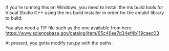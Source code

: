 If you're running this on Windows, you need to install the ms build tools for Visual Studio C++ using the ms build installer in order for the amulet library to build.

You also need a TIF file such as the one available from here: https://www.sciencebase.gov/catalog/item/65c46ee7d34ef4b119caec03

At present, you gotta modify run.py with the paths.